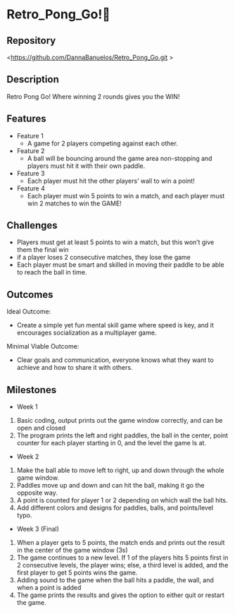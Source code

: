 # Retro_Pong_Go!🏓

## Repository
<https://github.com/DannaBanuelos/Retro_Pong_Go.git >

## Description
Retro Pong Go! Where winning 2 rounds gives you the WIN!

## Features
- Feature 1
	- A game for 2 players competing against each other.
- Feature 2
	- A ball will be bouncing around the game area non-stopping and players must hit it with their own paddle. 
- Feature 3
	- Each player must hit the other players’ wall to win a point!
- Feature 4
	- Each player must win 5 points to win a match, and each player must win 2 matches to win the GAME!


## Challenges
- Players must get at least 5 points to win a match, but this won’t give them the final win
- if a player loses 2 consecutive matches, they lose the game
- Each player must be smart and skilled in moving their paddle to be able to reach the ball in time.


## Outcomes
Ideal Outcome:
- Create a simple yet fun mental skill game where speed is key, and it encourages socialization as a multiplayer game.

Minimal Viable Outcome:
- Clear goals and communication, everyone knows what they want to achieve and how to share it with others.


## Milestones
- Week 1
1.	Basic coding, output prints out the game window correctly, and can be open and closed
2.	The program prints the left and right paddles, the ball in the center, point counter for each player starting in 0, and the level the game Is at. 
 
- Week 2
1.	Make the ball able to move left to right, up and down through the whole game window.
2.	Paddles move up and down and can hit the ball, making it go the opposite way.
3.	A point is counted for player 1 or 2 depending on which wall the ball hits.
4.	Add different colors and designs for paddles, balls, and points/level typo.
 
- Week 3 (Final)
1.	When a player gets to 5 points, the match ends and prints out the result in the center of the game window (3s)
2.	The game continues to a new level. If 1 of the players hits 5 points first in 2 consecutive levels, the player wins; else, a third level is added, and the first player to get 5 points wins the game.
3.	Adding sound to the game when the ball hits a paddle, the wall, and when a point is added
4.	The game prints the results and gives the option to either quit or restart the game.


